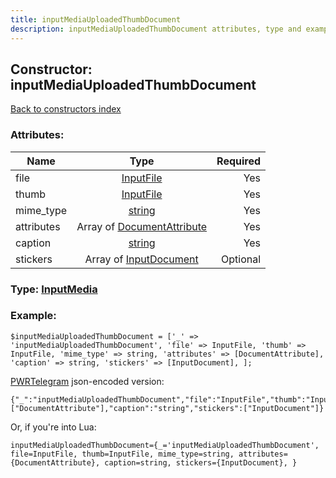 ```yaml
---
title: inputMediaUploadedThumbDocument
description: inputMediaUploadedThumbDocument attributes, type and example
---
```

## Constructor: inputMediaUploadedThumbDocument  
[Back to constructors index](index.md)



### Attributes:

| Name     |    Type       | Required |
|----------|:-------------:|---------:|
|file|[InputFile](../types/InputFile.md) | Yes|
|thumb|[InputFile](../types/InputFile.md) | Yes|
|mime\_type|[string](../types/string.md) | Yes|
|attributes|Array of [DocumentAttribute](../types/DocumentAttribute.md) | Yes|
|caption|[string](../types/string.md) | Yes|
|stickers|Array of [InputDocument](../types/InputDocument.md) | Optional|



### Type: [InputMedia](../types/InputMedia.md)


### Example:

```
$inputMediaUploadedThumbDocument = ['_' => 'inputMediaUploadedThumbDocument', 'file' => InputFile, 'thumb' => InputFile, 'mime_type' => string, 'attributes' => [DocumentAttribute], 'caption' => string, 'stickers' => [InputDocument], ];
```  

[PWRTelegram](https://pwrtelegram.xyz) json-encoded version:

```
{"_":"inputMediaUploadedThumbDocument","file":"InputFile","thumb":"InputFile","mime_type":"string","attributes":["DocumentAttribute"],"caption":"string","stickers":["InputDocument"]}
```


Or, if you're into Lua:  


```
inputMediaUploadedThumbDocument={_='inputMediaUploadedThumbDocument', file=InputFile, thumb=InputFile, mime_type=string, attributes={DocumentAttribute}, caption=string, stickers={InputDocument}, }

```


